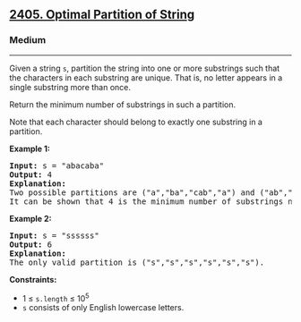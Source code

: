<h2><a href="https://leetcode.com/problems/optimal-partition-of-string">2405. Optimal Partition of String</a></h2>
<h3>Medium</h3>
<hr>
<p>Given a string <code>s</code>, partition the string into one or more substrings such that the characters in each substring are unique. That is, no letter appears in a single substring more than once.</p>
<p>Return the minimum number of substrings in such a partition.</p>
<p>Note that each character should belong to exactly one substring in a partition.</p>

<p><strong>Example 1:</strong></p>
<pre>
<strong>Input:</strong> s = "abacaba"
<strong>Output:</strong> 4
<strong>Explanation:</strong>
Two possible partitions are ("a","ba","cab","a") and ("ab","a","ca","ba").
It can be shown that 4 is the minimum number of substrings needed.
</pre>

<p><strong>Example 2:</strong></p>
<pre>
<strong>Input:</strong> s = "ssssss"
<strong>Output:</strong> 6
<strong>Explanation:</strong>
The only valid partition is ("s","s","s","s","s","s").
</pre>

<p><strong>Constraints:</strong></p>
<ul>
<li>1 ≤ <code>s.length</code> ≤ 10<sup>5</sup></li>
<li><code>s</code> consists of only English lowercase letters.</li>
</ul>
